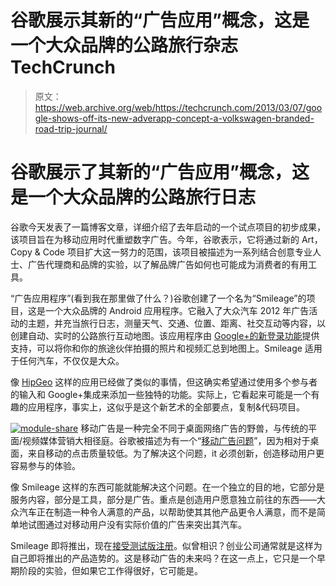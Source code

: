 # 谷歌展示其新的“广告应用”概念，这是一个大众品牌的公路旅行杂志 TechCrunch

> 原文：<https://web.archive.org/web/https://techcrunch.com/2013/03/07/google-shows-off-its-new-adverapp-concept-a-volkswagen-branded-road-trip-journal/>

# 谷歌展示了其新的“广告应用”概念，这是一个大众品牌的公路旅行日志

谷歌今天发表了一篇博客文章，详细介绍了去年启动的一个试点项目的初步成果，该项目旨在为移动应用时代重塑数字广告。今年，谷歌表示，它将通过新的 Art，Copy & Code 项目扩大这一努力的范围，该项目被描述为一系列结合创意专业人士、广告代理商和品牌的实验，以了解品牌广告如何也可能成为消费者的有用工具。

“广告应用程序”(看到我在那里做了什么？)谷歌创建了一个名为“Smileage”的项目，这是一个大众品牌的 Android 应用程序。它融入了大众汽车 2012 年广告活动的主题，并充当旅行日志，测量天气、交通、位置、距离、社交互动等内容，以创建自动、实时的公路旅行互动地图。该应用程序由 [Google+的新登录功能](https://web.archive.org/web/20221208110527/https://beta.techcrunch.com/2013/03/06/google-really-wants-developers-to-use-google-sign-ins-announces-5-day-developer-bootcamps-in-cities-worldwide/ "Google Really Wants Developers To Use Google+ Sign-Ins, Announces 5-Day Developer Bootcamps In Cities Worldwide")提供支持，可以将你和你的旅途伙伴拍摄的照片和视频汇总到地图上。Smileage 适用于任何汽车，不仅仅是大众。

像 [HipGeo](https://web.archive.org/web/20221208110527/http://gigaom.com/2011/10/20/hipgeo-wants-to-be-your-mobile-digital-travel-diary/) 这样的应用已经做了类似的事情，但这确实希望通过使用多个参与者的输入和 Google+集成来添加一些独特的功能。实际上，它看起来可能是一个有趣的应用程序，事实上，这似乎是这个新艺术的全部要点，复制&代码项目。

[![module-share](img/ea27802c28b5252480bd737ec319d6b6.png)](https://web.archive.org/web/20221208110527/https://beta.techcrunch.com/wp-content/uploads/2013/03/module-share.jpg) 移动广告是一种完全不同于桌面网络广告的野兽，与传统的平面/视频媒体营销大相径庭。谷歌被描述为有一个“[移动广告问题](https://web.archive.org/web/20221208110527/http://www.markerstudio.com/marketing/2012/10/google-mobile-ads-problem/)”，因为相对于桌面，来自移动的点击质量较低。为了解决这个问题，it 必须创新，创造移动用户更容易参与的体验。

像 Smileage 这样的东西可能就能解决这个问题。在一个独立的目的地，它部分是服务内容，部分是工具，部分是广告。重点是创造用户愿意独立前往的东西——大众汽车正在制造一种令人满意的产品，以帮助使其其他产品更令人满意，而不是简单地试图通过对移动用户没有实际价值的广告来突出其汽车。

Smileage 即将推出，现在[接受测试版注册](https://web.archive.org/web/20221208110527/http://smileage.vw.com/)。似曾相识？创业公司通常就是这样为自己即将推出的产品造势的。这是移动广告的未来吗？在这一点上，它只是一个早期阶段的实验，但如果它工作得很好，它可能是。